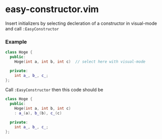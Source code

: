 # easy-constructor.vim

Insert initializers by selecting decleration of a constructor in visual-mode and
call `:EasyConstructor`


### Example

```cpp
class Hoge {
  public:
    Hoge(int a, int b, int c)  // select here with visual-mode

  private:
    int a_, b_, c_;
};
```

Call `:EasyConstructor` then this code should be

```cpp
class Hoge {
  public:
    Hoge(int a, int b, int c)
    : a_(a), b_(b), c_(c)

  private:
    int a_, b_, c_;
};
```
